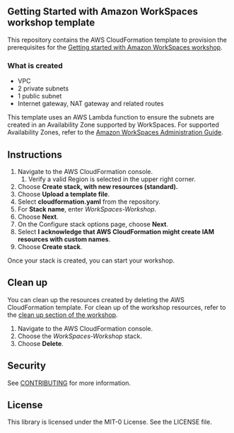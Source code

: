 ## Getting Started with Amazon WorkSpaces workshop template

This repository contains the AWS CloudFormation template to provision the prerequisites for the [Getting started with Amazon WorkSpaces workshop](https://workspaces.workshop.aws/).

### What is created
- VPC
- 2 private subnets
- 1 public subnet
- Internet gateway, NAT gateway and related routes

This template uses an AWS Lambda function to ensure the subnets are created in an Availability Zone supported by WorkSpaces. For supported Availability Zones, refer to the [Amazon WorkSpaces Administration Guide](https://docs.aws.amazon.com/workspaces/latest/adminguide/azs-workspaces.html).

## Instructions
1. Navigate to the AWS CloudFormation console.
    1. Verify a valid Region is selected in the upper right corner.
2. Choose **Create stack, with new resources (standard).**
3. Choose **Upload a template file**.
4. Select **cloudformation.yaml** from the repository.
5. For **Stack name**, enter *WorkSpaces-Workshop*.
7. Choose **Next**.
8. On the Configure stack options page, choose **Next**.
9.  Select **I acknowledge that AWS CloudFormation might create IAM resources with custom names**.
10. Choose **Create stack**.

Once your stack is created, you can start your workshop.

## Clean up
You can clean up the resources created by deleting the AWS CloudFormation template. For clean up of the workshop resources, refer to the [clean up section of the workshop](https://catalog.us-east-1.prod.workshops.aws/v2/workshops/ba8389fd-99a1-4010-a95e-d691a2c08311/en-US/cleanup).

1. Navigate to the AWS CloudFormation console.
2. Choose the *WorkSpaces-Workshop* stack.
3. Choose **Delete**.

## Security

See [CONTRIBUTING](CONTRIBUTING.md#security-issue-notifications) for more information.

## License

This library is licensed under the MIT-0 License. See the LICENSE file.

